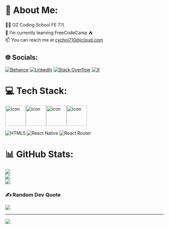 # 💫 About Me:
🧑‍💻 OZ Coding School FE 7기<br>🌱 I’m currently learning FreeCodeCamp ⛺️<br>📫 You can reach me at cychoi710@icloud.com<br>


## 🌐 Socials:
[![Behance](https://img.shields.io/badge/Behance-1769ff?logo=behance&logoColor=white)](https://behance.net/chanyangchoi2) [![LinkedIn](https://img.shields.io/badge/LinkedIn-%230077B5.svg?logo=linkedin&logoColor=white)](https://linkedin.com/in/chanyang-choi-05657532b) [![Stack Overflow](https://img.shields.io/badge/-Stackoverflow-FE7A16?logo=stack-overflow&logoColor=white)](https://stackoverflow.com/users/27465110) [![X](https://img.shields.io/badge/X-black.svg?logo=X&logoColor=white)](https://x.com/CChoi93704)

# 💻 Tech Stack:
<div style="display: flex; align-items: flex-start;"><img src="https://techstack-generator.vercel.app/js-icon.svg" alt="icon" width="65" height="65" /><img src="https://techstack-generator.vercel.app/ts-icon.svg" alt="icon" width="65" height="65" /><img src="https://techstack-generator.vercel.app/react-icon.svg" alt="icon" width="65" height="65" /><img src="https://techstack-generator.vercel.app/aws-icon.svg" alt="icon" width="65" height="65" /></div>

![HTML5](https://img.shields.io/badge/html5-%23E34F26.svg?style=flat&logo=html5&logoColor=white) ![React Native](https://img.shields.io/badge/react_native-%2320232a.svg?style=flat&logo=react&logoColor=%2361DAFB) ![React Router](https://img.shields.io/badge/React_Router-CA4245?style=flat&logo=react-router&logoColor=white)

# 📊 GitHub Stats:
![](https://github-readme-stats.vercel.app/api?username=chanyangpraise&theme=dracula&hide_border=true&include_all_commits=true&count_private=true)<br/>
![](https://github-readme-streak-stats.herokuapp.com/?user=chanyangpraise&theme=dracula&hide_border=true)<br/>
![](https://github-readme-stats.vercel.app/api/top-langs/?username=chanyangpraise&theme=dracula&hide_border=true&include_all_commits=true&count_private=true&layout=compact)

### ✍️ Random Dev Quote
![](https://quotes-github-readme.vercel.app/api?type=horizontal&theme=dark)

---
[![](https://visitcount.itsvg.in/api?id=chanyangpraise&icon=2&color=12)](https://visitcount.itsvg.in)

<!-- Proudly created with GPRM ( https://gprm.itsvg.in ) -->
